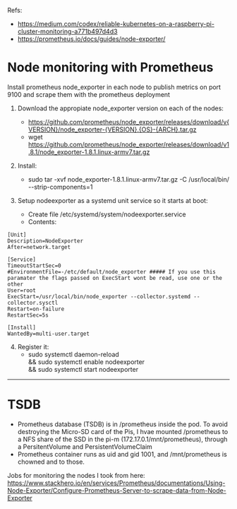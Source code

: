 Refs:

- https://medium.com/codex/reliable-kubernetes-on-a-raspberry-pi-cluster-monitoring-a771b497d4d3
- https://prometheus.io/docs/guides/node-exporter/

# Node monitoring with Prometheus

Install prometheus node_exporter in each node to publish metrics on port 9100 and scrape them with the prometheus deployment

1. Download the appropiate node_exporter version on each of the nodes:
    - https://github.com/prometheus/node_exporter/releases/download/v{VERSION}/node_exporter-{VERSION}.{OS}-{ARCH}.tar.gz
    - wget https://github.com/prometheus/node_exporter/releases/download/v1.8.1/node_exporter-1.8.1.linux-armv7.tar.gz

2. Install:
    - sudo tar -xvf node_exporter-1.8.1.linux-armv7.tar.gz -C /usr/local/bin/ --strip-components=1

3. Setup nodeexporter as a systemd unit service so it starts at boot:
    - Create file /etc/systemd/system/nodeexporter.service
    - Contents:

```
[Unit]
Description=NodeExporter
After=network.target

[Service]
TimeoutStartSec=0
#EnvironmentFile=-/etc/default/node_exporter ##### If you use this paramater the flags passed on ExecStart wont be read, use one or the other
User=root
ExecStart=/usr/local/bin/node_exporter --collector.systemd --collector.sysctl
Restart=on-failure
RestartSec=5s

[Install]
WantedBy=multi-user.target
```

4. Register it:
    - sudo systemctl daemon-reload \
    && sudo systemctl enable nodeexporter \
    && sudo systemctl start nodeexporter

---

# TSDB

- Prometheus database (TSDB) is in /prometheus inside the pod. To avoid destroying the Micro-SD card of the Pis, I hvae mounted /prometheus to a NFS share of the SSD in the pi-m (172.17.0.1/mnt/prometheus), through a PersitentVolume and PersistentVolumeClaim
- Prometheus container runs as uid and gid 1001, and /mnt/prometheus is chowned and to those.

Jobs for monitoring the nodes I took from here:
https://www.stackhero.io/en/services/Prometheus/documentations/Using-Node-Exporter/Configure-Prometheus-Server-to-scrape-data-from-Node-Exporter
